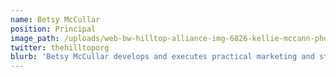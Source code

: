 ```yaml
---
name: Betsy McCullar
position: Principal
image_path: /uploads/web-bw-hilltop-alliance-img-6826-kellie-mccann-photography.jpg
twitter: thehilltoporg
blurb: 'Betsy McCullar develops and executes practical marketing and strategy solutions for brands and businesses. Beginning her career in retail, Betsy left a boutique advertising and public relations firm for Forstmann, then the largest U.S.’ wool manufacturer, where she was director of strategic planning and communication. She began consulting more than a decade ago, after Forstmann’s turnaround and emergence from bankruptcy. Her roster of clients has included brand owners and diversified manufacturers and associations across North America, Europe, Central America, Mexico and Asia. Recent focus has been on transactional due diligence, turnaround strategies and crisis communication.  Recent focus has largely been on working with a UK-based private equity group focused on investment opportunities where maximum long term value can be achieved by turning around under-performing brands and leveraging emerging market distribution.'
---
```

